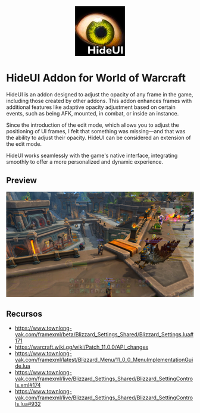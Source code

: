 <div style="text-align: centeR;">
<img src=".dist/HideUI.png">
</div>

# HideUI Addon for World of Warcraft
HideUI is an addon designed to adjust the opacity of any frame in the game, including those created by other addons. This addon enhances frames with additional features like adaptive opacity adjustment based on certain events, such as being AFK, mounted, in combat, or inside an instance.

Since the introduction of the edit mode, which allows you to adjust the positioning of UI frames, I felt that something was missing—and that was the ability to adjust their opacity. HideUI can be considered an extension of the edit mode.

HideUI works seamlessly with the game's native interface, integrating smoothly to offer a more personalized and dynamic experience.

## Preview
![HideUI](.dist/Portrait.jpg)



## Recursos
- https://www.townlong-yak.com/framexml/beta/Blizzard_Settings_Shared/Blizzard_Settings.lua#171
- https://warcraft.wiki.gg/wiki/Patch_11.0.0/API_changes
- https://www.townlong-yak.com/framexml/latest/Blizzard_Menu/11_0_0_MenuImplementationGuide.lua
- https://www.townlong-yak.com/framexml/live/Blizzard_Settings_Shared/Blizzard_SettingControls.xml#174
- https://www.townlong-yak.com/framexml/live/Blizzard_Settings_Shared/Blizzard_SettingControls.lua#932